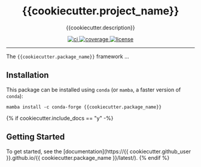 <h1 align="center">{{cookiecutter.project_name}}</h1>

<p align="center">{{cookiecutter.description}}</p>

<p align="center">
  <a href="https://github.com/{{cookiecutter.github_user}}/{{cookiecutter.package_name}}/actions?query=workflow%3Aci">
    <img alt="ci" src="https://github.com/{{cookiecutter.github_user}}/{{cookiecutter.package_name}}/actions/workflows/ci.yaml/badge.svg" />
  </a>
  <a href="https://codecov.io/gh/{{cookiecutter.github_user}}/{{cookiecutter.package_name}}/branch/main">
    <img alt="coverage" src="https://codecov.io/gh/{{cookiecutter.github_user}}/{{cookiecutter.package_name}}/branch/main/graph/badge.svg" />
  </a>
  <a href="https://opensource.org/licenses/MIT">
    <img alt="license" src="https://img.shields.io/badge/License-MIT-yellow.svg" />
  </a>
</p>

---

The `{{cookiecutter.package_name}}` framework ...

## Installation

This package can be installed using `conda` (or `mamba`, a faster version of `conda`):

```shell
mamba install -c conda-forge {{cookiecutter.package_name}}
```

{% if cookiecutter.include_docs == "y" -%}
## Getting Started

To get started, see the [documentation](https://{{ cookiecutter.github_user }}.github.io/{{ cookiecutter.package_name }}/latest/).
{% endif %}